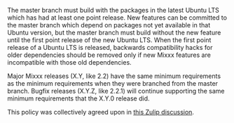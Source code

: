 The master branch must build with the packages in the latest Ubuntu LTS which has had at least one point release. New features can be committed to the master branch which depend on packages not yet available in that Ubuntu version, but the master branch must build without the new feature until the first point release of the new Ubuntu LTS. When the first point release of a Ubuntu LTS is released, backwards compatibility hacks for older dependencies should be removed only if new Mixxx features are incompatible with those old dependencies.

Major Mixxx releases (X.Y, like 2.2) have the same minimum requirements as the minimum requirements when they were branched from the master branch. Bugfix releases (X.Y.Z, like 2.2.1) will continue supporting the same minimum requirements that the X.Y.0 release did.

This policy was collectively agreed upon in [this Zulip discussion](https://mixxx.zulipchat.com/#narrow/stream/109171-development/topic/minimum.20requirements.20policy/near/203415058).